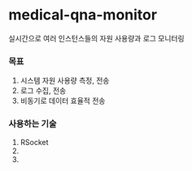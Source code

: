 # medical-qna-monitor
실시간으로 여러 인스턴스들의 자원 사용량과 로그 모니터링

### 목표
1. 시스템 자원 사용량 측정, 전송
2. 로그 수집, 전송
3. 비동기로 데이터 효율적 전송

### 사용하는 기술
1. RSocket
2. 
3. 
